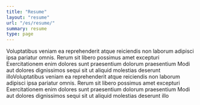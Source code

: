 ```yaml
---
title: "Resume"
layout: "resume"
url: "/es/resume/"
summary: resume
type: page
---
```

Voluptatibus veniam ea reprehenderit atque reiciendis non laborum adipisci ipsa pariatur omnis.
Rerum sit libero possimus amet excepturi
Exercitationem enim dolores sunt praesentium dolorum praesentium
Modi aut dolores dignissimos sequi sit ut aliquid molestias deserunt illoVoluptatibus veniam ea reprehenderit atque reiciendis non laborum adipisci ipsa pariatur omnis.
Rerum sit libero possimus amet excepturi
Exercitationem enim dolores sunt praesentium dolorum praesentium
Modi aut dolores dignissimos sequi sit ut aliquid molestias deserunt illo
